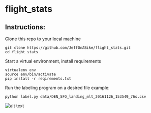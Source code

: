 # flight_stats

## Instructions:

Clone this repo to your local machine
```
git clone https://github.com/JeffOnABike/flight_stats.git
cd flight_stats
```

Start a virtual environment, install requirements
```
virtualenv env
source env/bin/activate
pip install -r reqirements.txt
```

Run the labeling program on a desired file
example:
```
python label.py data/DEN_SFO_landing_mlt_20161126_153549_76s.csv
```

![alt text](https://github.com/adam-p/markdown-here/raw/master/src/common/images/figure_1.pn "Logo Title Text 1")
